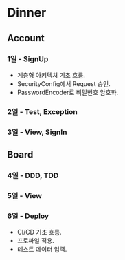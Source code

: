 # Dinner

## Account

### 1일 - SignUp

- 계층형 아키텍처 기초 흐름.
- SecurityConfig에서 Request 승인.
- PasswordEncoder로 비밀번호 암호화.

### 2일 - Test, Exception

### 3일 - View, SignIn

## Board

### 4일 - DDD, TDD

### 5일 - View

### 6일 - Deploy

- CI/CD 기초 흐름.
- 프로파일 적용.
- 테스트 데이터 입력.